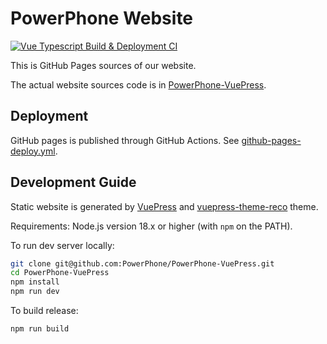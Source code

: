 # PowerPhone Website
[![Vue Typescript Build & Deployment CI](https://github.com/PowerPhone/PowerPhone.github.io/actions/workflows/github-pages-deploy.yml/badge.svg)](https://github.com/PowerPhone/PowerPhone.github.io/actions/workflows/github-pages-deploy.yml)

This is GitHub Pages sources of our website. 

The actual website sources code is in [PowerPhone-VuePress](https://github.com/PowerPhone/PowerPhone-VuePress). 

## Deployment
GitHub pages is published through GitHub Actions. See [github-pages-deploy.yml](.github/workflows/github-pages-deploy.yml).

## Development Guide
Static website is generated by [VuePress](https://vuepress.vuejs.org/) and [vuepress-theme-reco](https://vuepress-theme-reco.recoluan.com/en/) theme. 

Requirements: Node.js version 18.x or higher (with `npm` on the PATH).

To run dev server locally: 
```bash
git clone git@github.com:PowerPhone/PowerPhone-VuePress.git
cd PowerPhone-VuePress
npm install
npm run dev
```

To build release:
```bash
npm run build
```